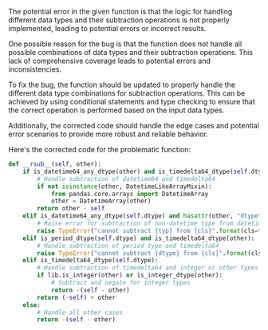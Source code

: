 The potential error in the given function is that the logic for handling different data types and their subtraction operations is not properly implemented, leading to potential errors or incorrect results.

One possible reason for the bug is that the function does not handle all possible combinations of data types and their subtraction operations. This lack of comprehensive coverage leads to potential errors and inconsistencies.

To fix the bug, the function should be updated to properly handle the different data type combinations for subtraction operations. This can be achieved by using conditional statements and type checking to ensure that the correct operation is performed based on the input data types.

Additionally, the corrected code should handle the edge cases and potential error scenarios to provide more robust and reliable behavior.

Here's the corrected code for the problematic function:

```python
def __rsub__(self, other):
    if is_datetime64_any_dtype(other) and is_timedelta64_dtype(self.dtype):
        # Handle subtraction of datetime64 and timedelta64
        if not isinstance(other, DatetimeLikeArrayMixin):
            from pandas.core.arrays import DatetimeArray
            other = DatetimeArray(other)
        return other - self
    elif is_datetime64_any_dtype(self.dtype) and hasattr(other, "dtype") and not is_datetime64_any_dtype(other.dtype):
        # Raise error for subtraction of non-datetime type from datetime
        raise TypeError("cannot subtract {typ} from {cls}".format(cls=type(self).__name__, typ=type(other).__name__))
    elif is_period_dtype(self.dtype) and is_timedelta64_dtype(other):
        # Handle subtraction of period type and timedelta64
        raise TypeError("cannot subtract {dtype} from {cls}".format(cls=type(self).__name__, dtype=other.dtype))
    elif is_timedelta64_dtype(self.dtype):
        # Handle subtraction of timedelta64 and integer or other types
        if lib.is_integer(other) or is_integer_dtype(other):
            # Subtract and negate for integer types
            return -(self - other)
        return (-self) + other
    else:
        # Handle all other cases
        return -(self - other)
```
